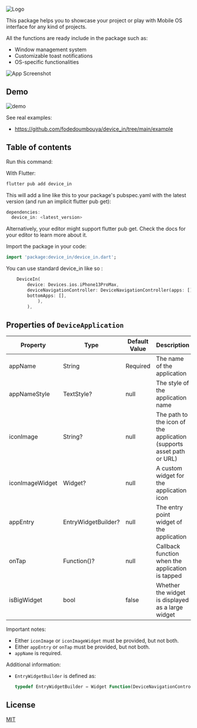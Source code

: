 
![Logo](https://github.com/fodedoumbouya/device_in/assets/47141813/7a3641f0-d277-4c56-a8c6-671246f82a3e)




This package helps you to showcase your project or play with Mobile OS interface for any kind of projects.

All the functions are ready include in the package such as: 

* Window management system
* Customizable toast notifications
* OS-specific functionalities



![App Screenshot](https://github.com/fodedoumbouya/device_in/assets/47141813/9ee88795-acaa-464b-bf1c-e314520d17ae)


## Demo

![demo](https://github.com/fodedoumbouya/device_in/assets/47141813/77b0fe56-6719-4675-b44a-77b469c6014a)





See real examples:

* <https://github.com/fodedoumbouya/device_in/tree/main/example>

## Table of contents

Run this command:

With Flutter:

```dart
flutter pub add device_in
```

This will add a line like this to your package's pubspec.yaml with the latest version (and run an implicit flutter pub get):

```js
dependencies:
  device_in: <latest_version>
```

Alternatively, your editor might support flutter pub get. Check the docs for your editor to learn
more about it.

Import the package in your code:

```dart 
import 'package:device_in/device_in.dart';
```

You can use standard device_in like so :

```dart
    DeviceIn(
        device: Devices.ios.iPhone13ProMax,
        deviceNavigationController: DeviceNavigationController(apps: [],
        bottomApps: [],
            ),
        ),

```


## Properties of ```DeviceApplication```

| Property | Type | Default Value | Description |
|----------|------|---------------|-------------|
| appName | String | Required | The name of the application |
| appNameStyle | TextStyle? | null | The style of the application name |
| iconImage | String? | null | The path to the icon of the application (supports asset path or URL) |
| iconImageWidget | Widget? | null | A custom widget for the application icon |
| appEntry | EntryWidgetBuilder? | null | The entry point widget of the application |
| onTap | Function()? | null | Callback function when the application is tapped |
| isBigWidget | bool | false | Whether the widget is displayed as a large widget |

Important notes:
- Either `iconImage` or `iconImageWidget` must be provided, but not both.
- Either `appEntry` or `onTap` must be provided, but not both.
- `appName` is required.

Additional information:
- `EntryWidgetBuilder` is defined as:
  ```dart
  typedef EntryWidgetBuilder = Widget Function(DeviceNavigationController controller);
  ```

## License

[MIT](https://choosealicense.com/licenses/mit/)

